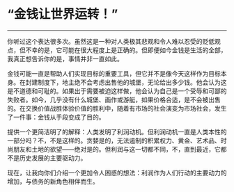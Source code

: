 # “金钱让世界运转！”

------

你听过这个表达很多次。虽然这是一种对人类极其悲观和令人难以忍受的贬低观点，但不幸的是，它可能在很大程度上是正确的。但即便如今金钱是生活的全部，我真正想告诉你的是，事情并非一直如此。

金钱可能一直是帮助人们实现目标的重要工具，但它并不是像今天这样作为目标本身。在封建制度下，地主绝不会考虑出售他的城堡，无论给出多少钱。他会认为这是不道德和可耻的。如果出于需要被迫这样做，他会认为自己是一个受辱和可鄙的失败者。如今，几乎没有什么城堡、画作或游艇，如果价格合适，是不会被出售的。在交换价值战胜体验价值的胜利中，随着有市场的社会演变为市场社会，发生了一件事：金钱从手段变成了目的。

提供一个更简洁明了的解释：人类发明了利润动机。但利润动机一直是人类本性的一部分吗？不，不是这样的。贪婪是的，无法遏制的积累权力、黄金、艺术品、时尚朋友和土地的欲望——绝对是的。但利润与这一切都不同，不，直到最近，它都不是历史发展的主要驱动力。

现在，让我向你们介绍一个更加令人困惑的想法：利润作为人们行动的主要动力的增加，与债务的新角色相伴而生。
